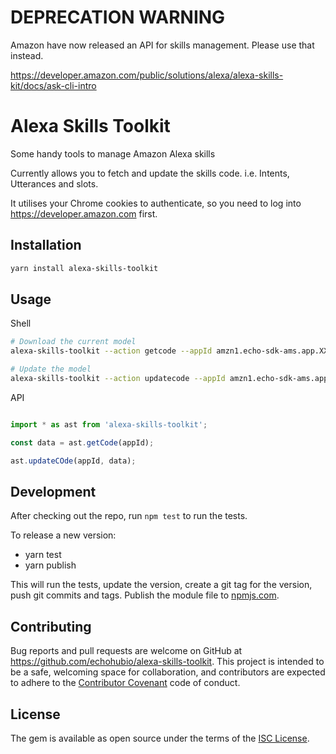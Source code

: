 # DEPRECATION WARNING

Amazon have now released an API for skills management.
Please use that instead.

https://developer.amazon.com/public/solutions/alexa/alexa-skills-kit/docs/ask-cli-intro


# Alexa Skills Toolkit

Some handy tools to manage Amazon Alexa skills

Currently allows you to fetch and update the skills code. i.e. Intents,
Utterances and slots.

It utilises your Chrome cookies to authenticate, so you need to log into
https://developer.amazon.com first.

## Installation

``` bash
yarn install alexa-skills-toolkit
```

## Usage

Shell

``` bash
# Download the current model
alexa-skills-toolkit --action getcode --appId amzn1.echo-sdk-ams.app.XXX

# Update the model
alexa-skills-toolkit --action updatecode --appId amzn1.echo-sdk-ams.app.XXX --data file.json
```

API

``` javascript

import * as ast from 'alexa-skills-toolkit';

const data = ast.getCode(appId);

ast.updateCOde(appId, data);
```

## Development

After checking out the repo, run `npm test` to run the tests.

To release a new version:

* yarn test
* yarn publish

This will run the tests, update the version, create a git tag for the version, push git commits and tags. Publish the module file to [npmjs.com](https://npmjs.com).

## Contributing

Bug reports and pull requests are welcome on GitHub at https://github.com/echohubio/alexa-skills-toolkit. This project is intended to be a safe, welcoming space for collaboration, and contributors are expected to adhere to the [Contributor Covenant](contributor-covenant.org) code of conduct.

## License

The gem is available as open source under the terms of the [ISC License](http://opensource.org/licenses/ISC).
